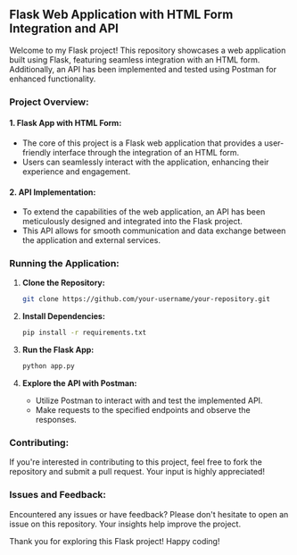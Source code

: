 ## Flask Web Application with HTML Form Integration and API

Welcome to my Flask project! This repository showcases a web application built using Flask, featuring seamless integration with an HTML form. Additionally, an API has been implemented and tested using Postman for enhanced functionality.

### Project Overview:

#### 1. Flask App with HTML Form:
   - The core of this project is a Flask web application that provides a user-friendly interface through the integration of an HTML form.
   - Users can seamlessly interact with the application, enhancing their experience and engagement.

#### 2. API Implementation:
   - To extend the capabilities of the web application, an API has been meticulously designed and integrated into the Flask project.
   - This API allows for smooth communication and data exchange between the application and external services.

### Running the Application:

1. **Clone the Repository:**
   ```bash
   git clone https://github.com/your-username/your-repository.git
   ```

2. **Install Dependencies:**
   ```bash
   pip install -r requirements.txt
   ```

3. **Run the Flask App:**
   ```bash
   python app.py
   ```

4. **Explore the API with Postman:**
   - Utilize Postman to interact with and test the implemented API.
   - Make requests to the specified endpoints and observe the responses.

### Contributing:

If you're interested in contributing to this project, feel free to fork the repository and submit a pull request. Your input is highly appreciated!

### Issues and Feedback:

Encountered any issues or have feedback? Please don't hesitate to open an issue on this repository. Your insights help improve the project.

Thank you for exploring this Flask project! Happy coding!
